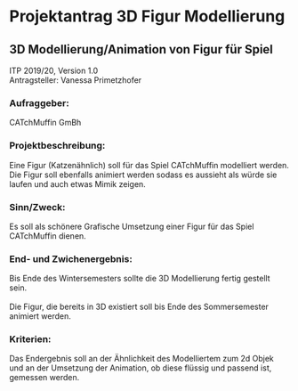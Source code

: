 <h1>Projektantrag 3D Figur Modellierung</h1>
<h2>3D Modellierung/Animation von Figur für Spiel</h2>

<p>ITP 2019/20, Version 1.0<br>
    Antragsteller: Vanessa Primetzhofer
</p>

<h3>Aufraggeber:</h3>
<p>CATchMuffin GmBh</p>

<h3>Projektbeschreibung:</h3>

<p>Eine Figur (Katzenähnlich) soll für das Spiel CATchMuffin modelliert werden. 
Die Figur soll ebenfalls animiert werden sodass es aussieht als würde sie laufen und auch etwas Mimik zeigen.</p>

<h3>Sinn/Zweck:</h3>

<p>Es soll als schönere Grafische Umsetzung einer Figur für das Spiel CATchMuffin dienen.</p>

<h3>End- und Zwichenergebnis:</h3>

<p>Bis Ende des Wintersemesters sollte die 3D Modellierung fertig gestellt sein.<br><br>
   Die Figur, die bereits in 3D existiert soll bis Ende des Sommersemester animiert werden.
</p>

<h3>Kriterien:</h3>

<p>Das Endergebnis soll an der Ähnlichkeit des Modelliertem zum 2d Objek und an der Umsetzung der Animation, ob diese flüssig und passend ist, gemessen werden.</p>